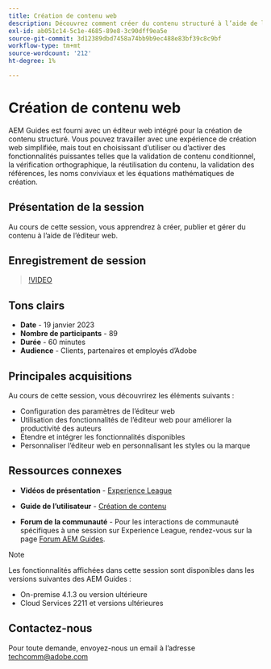 ```yaml
---
title: Création de contenu web
description: Découvrez comment créer du contenu structuré à l’aide de l’éditeur web.
exl-id: ab051c14-5c1e-4685-89e8-3c90dff9ea5e
source-git-commit: 3d12389dbd7458a74bb9b9ec488e83bf39c8c9bf
workflow-type: tm+mt
source-wordcount: '212'
ht-degree: 1%

---
```


# Création de contenu web

AEM Guides est fourni avec un éditeur web intégré pour la création de contenu structuré. Vous pouvez travailler avec une expérience de création web simplifiée, mais tout en choisissant d’utiliser ou d’activer des fonctionnalités puissantes telles que la validation de contenu conditionnel, la vérification orthographique, la réutilisation du contenu, la validation des références, les noms conviviaux et les équations mathématiques de création.

## Présentation de la session

Au cours de cette session, vous apprendrez à créer, publier et gérer du contenu à l’aide de l’éditeur web.

## Enregistrement de session

>[!VIDEO](https://video.tv.adobe.com/v/3414171/dita-authoring-ccms-web-author?quality=12&learn=on)

## Tons clairs

- **Date** - 19 janvier 2023
- **Nombre de participants** - 89
- **Durée** - 60 minutes
- **Audience** - Clients, partenaires et employés d’Adobe

## Principales acquisitions

Au cours de cette session, vous découvrirez les éléments suivants :
- Configuration des paramètres de l’éditeur web
- Utilisation des fonctionnalités de l’éditeur web pour améliorer la productivité des auteurs
- Étendre et intégrer les fonctionnalités disponibles
- Personnaliser l’éditeur web en personnalisant les styles ou la marque

## Ressources connexes

- **Vidéos de présentation** -  [Experience League](https://experienceleague.adobe.com/docs/experience-manager-guides-learn/videos/advanced-user-guide/overview.html?lang=en)

- **Guide de l’utilisateur** - [Création de contenu](https://help.adobe.com/en_US/xml-documentation-for-adobe-experience-manager/index.html#t=DXML-master-map/authoring-content.html)

- **Forum de la communauté** - Pour les interactions de communauté spécifiques à une session sur Experience League, rendez-vous sur la page  [Forum AEM Guides](https://experienceleaguecommunities.adobe.com/t5/experience-manager-guides/bd-p/xml-documentation-discussions).

>[!NOTE]
>
> Les fonctionnalités affichées dans cette session sont disponibles dans les versions suivantes des AEM Guides :
> - On-premise 4.1.3 ou version ultérieure
> - Cloud Services 2211 et versions ultérieures


## Contactez-nous

Pour toute demande, envoyez-nous un email à l’adresse <techcomm@adobe.com>
